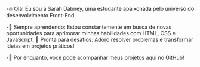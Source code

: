 -🔥 Olá! Eu sou a Sarah Dabney, uma estudante apaixonada pelo universo do desenvolvimento Front-End.

-🌱 Sempre aprendendo: Estou constantemente em busca de novas oportunidades para aprimorar minhas habilidades com HTML, CSS e JavaScript.
🚀 Pronta para desafios: Adoro resolver problemas e transformar ideias em projetos práticos!

-📍 Por enquanto, você pode acompanhar meus projetos aqui no GitHub!
